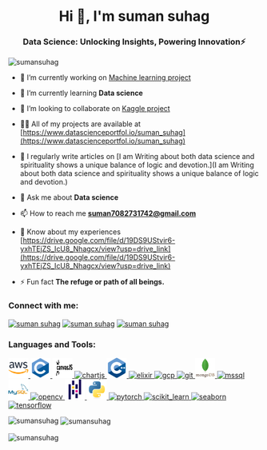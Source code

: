 <h1 align="center">Hi 👋, I'm suman suhag</h1>
<h3 align="center">Data Science: Unlocking Insights, Powering Innovation⚡</h3>

<p align="left"> <img src="https://komarev.com/ghpvc/?username=sumansuhag&label=Profile%20views&color=0e75b6&style=flat" alt="sumansuhag" /> </p>

- 🔭 I’m currently working on [Machine learning project](https://colab.research.google.com/drive/12qnCkji4YTI7mpXoSlDFNwECT1xrVXuA?authuser=0#scrollTo=68fL_OtUhsk9&uniqifier=2)

- 🌱 I’m currently learning **Data science**

- 👯 I’m looking to collaborate on [Kaggle project](https://www.kaggle.com/competitions/ai-mathematical-olympiad-progress-prize-2)

- 👨‍💻 All of my projects are available at [https://www.datascienceportfol.io/suman_suhag](https://www.datascienceportfol.io/suman_suhag)

- 📝 I regularly write articles on [I am Writing about both data science and spirituality shows a unique balance of logic and devotion.](I am Writing about both data science and spirituality shows a unique balance of logic and devotion.)

- 💬 Ask me about **Data science**

- 📫 How to reach me **suman7082731742@gmail.com**

- 📄 Know about my experiences [https://drive.google.com/file/d/19DS9UStvir6-yxhTEjZS_IcU8_Nhagcx/view?usp=drive_link](https://drive.google.com/file/d/19DS9UStvir6-yxhTEjZS_IcU8_Nhagcx/view?usp=drive_link)

- ⚡ Fun fact **The refuge or path of all beings.**

<h3 align="left">Connect with me:</h3>
<p align="left">
<a href="https://linkedin.com/in/suman suhag" target="blank"><img align="center" src="https://raw.githubusercontent.com/rahuldkjain/github-profile-readme-generator/master/src/images/icons/Social/linked-in-alt.svg" alt="suman suhag" height="30" width="40" /></a>
<a href="https://kaggle.com/suman suhag" target="blank"><img align="center" src="https://raw.githubusercontent.com/rahuldkjain/github-profile-readme-generator/master/src/images/icons/Social/kaggle.svg" alt="suman suhag" height="30" width="40" /></a>
<a href="https://www.youtube.com/c/suman suhag" target="blank"><img align="center" src="https://raw.githubusercontent.com/rahuldkjain/github-profile-readme-generator/master/src/images/icons/Social/youtube.svg" alt="suman suhag" height="30" width="40" /></a>
</p>

<h3 align="left">Languages and Tools:</h3>
<p align="left"> <a href="https://aws.amazon.com" target="_blank" rel="noreferrer"> <img src="https://raw.githubusercontent.com/devicons/devicon/master/icons/amazonwebservices/amazonwebservices-original-wordmark.svg" alt="aws" width="40" height="40"/> </a> <a href="https://www.cprogramming.com/" target="_blank" rel="noreferrer"> <img src="https://raw.githubusercontent.com/devicons/devicon/master/icons/c/c-original.svg" alt="c" width="40" height="40"/> </a> <a href="https://canvasjs.com" target="_blank" rel="noreferrer"> <img src="https://raw.githubusercontent.com/Hardik0307/Hardik0307/master/assets/canvasjs-charts.svg" alt="canvasjs" width="40" height="40"/> </a> <a href="https://www.chartjs.org" target="_blank" rel="noreferrer"> <img src="https://www.chartjs.org/media/logo-title.svg" alt="chartjs" width="40" height="40"/> </a> <a href="https://www.w3schools.com/cpp/" target="_blank" rel="noreferrer"> <img src="https://raw.githubusercontent.com/devicons/devicon/master/icons/cplusplus/cplusplus-original.svg" alt="cplusplus" width="40" height="40"/> </a> <a href="https://elixir-lang.org" target="_blank" rel="noreferrer"> <img src="https://www.vectorlogo.zone/logos/elixir-lang/elixir-lang-icon.svg" alt="elixir" width="40" height="40"/> </a> <a href="https://cloud.google.com" target="_blank" rel="noreferrer"> <img src="https://www.vectorlogo.zone/logos/google_cloud/google_cloud-icon.svg" alt="gcp" width="40" height="40"/> </a> <a href="https://git-scm.com/" target="_blank" rel="noreferrer"> <img src="https://www.vectorlogo.zone/logos/git-scm/git-scm-icon.svg" alt="git" width="40" height="40"/> </a> <a href="https://www.mongodb.com/" target="_blank" rel="noreferrer"> <img src="https://raw.githubusercontent.com/devicons/devicon/master/icons/mongodb/mongodb-original-wordmark.svg" alt="mongodb" width="40" height="40"/> </a> <a href="https://www.microsoft.com/en-us/sql-server" target="_blank" rel="noreferrer"> <img src="https://www.svgrepo.com/show/303229/microsoft-sql-server-logo.svg" alt="mssql" width="40" height="40"/> </a> <a href="https://www.mysql.com/" target="_blank" rel="noreferrer"> <img src="https://raw.githubusercontent.com/devicons/devicon/master/icons/mysql/mysql-original-wordmark.svg" alt="mysql" width="40" height="40"/> </a> <a href="https://opencv.org/" target="_blank" rel="noreferrer"> <img src="https://www.vectorlogo.zone/logos/opencv/opencv-icon.svg" alt="opencv" width="40" height="40"/> </a> <a href="https://pandas.pydata.org/" target="_blank" rel="noreferrer"> <img src="https://raw.githubusercontent.com/devicons/devicon/2ae2a900d2f041da66e950e4d48052658d850630/icons/pandas/pandas-original.svg" alt="pandas" width="40" height="40"/> </a> <a href="https://www.python.org" target="_blank" rel="noreferrer"> <img src="https://raw.githubusercontent.com/devicons/devicon/master/icons/python/python-original.svg" alt="python" width="40" height="40"/> </a> <a href="https://pytorch.org/" target="_blank" rel="noreferrer"> <img src="https://www.vectorlogo.zone/logos/pytorch/pytorch-icon.svg" alt="pytorch" width="40" height="40"/> </a> <a href="https://scikit-learn.org/" target="_blank" rel="noreferrer"> <img src="https://upload.wikimedia.org/wikipedia/commons/0/05/Scikit_learn_logo_small.svg" alt="scikit_learn" width="40" height="40"/> </a> <a href="https://seaborn.pydata.org/" target="_blank" rel="noreferrer"> <img src="https://seaborn.pydata.org/_images/logo-mark-lightbg.svg" alt="seaborn" width="40" height="40"/> </a> <a href="https://www.tensorflow.org" target="_blank" rel="noreferrer"> <img src="https://www.vectorlogo.zone/logos/tensorflow/tensorflow-icon.svg" alt="tensorflow" width="40" height="40"/> </a> </p>

<p><img align="left" src="https://github-readme-stats.vercel.app/api/top-langs?username=sumansuhag&show_icons=true&locale=en&layout=compact" alt="sumansuhag" /></p>

<p>&nbsp;<img align="center" src="https://github-readme-stats.vercel.app/api?username=sumansuhag&show_icons=true&locale=en" alt="sumansuhag" /></p>

<p><img align="center" src="https://github-readme-streak-stats.herokuapp.com/?user=sumansuhag&" alt="sumansuhag" /></p>
